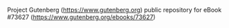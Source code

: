 Project Gutenberg (https://www.gutenberg.org) public repository for eBook #73627 (https://www.gutenberg.org/ebooks/73627)
